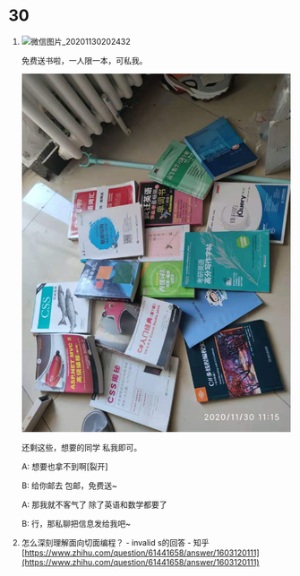 # 30

1.  ![微信图片\_20201130202432](<../../../.gitbook/assets/微信图片_20201130202432 (1).jpg>)

    免费送书啦，一人限一本，可私我。

    ![image-20201201134849697](<../../../.gitbook/assets/image-20201201134849697 (1).png>)

    还剩这些，想要的同学 私我即可。

    A: 想要也拿不到啊\[裂开]

    B: 给你邮去 包邮，免费送\~

    A: 那我就不客气了 除了英语和数学都要了

    B: 行，那私聊把信息发给我吧\~
2. 怎么深刻理解面向切面编程？ - invalid s的回答 - 知乎 [https://www.zhihu.com/question/61441658/answer/1603120111](https://www.zhihu.com/question/61441658/answer/1603120111)
